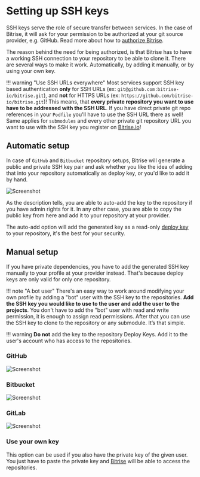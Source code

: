 # Setting up SSH keys

SSH keys serve the role of secure transfer between services. In the case of Bitrise, it will ask for your permission to be authorized at your git source provider, e.g. GitHub. Read more about how to [authorize Bitrise](https://github.com/OrganizationDummy/devcenter/tree/acf5f40e38b6dcf6fe62e839a4c04acb31fdebd2/adding-a-new-app/connecting-a-repository/README.md).

The reason behind the need for being authorized, is that Bitrise has to have a working SSH connection to your repository to be able to clone it. There are several ways to make it work. Automatically, by adding it manually, or by using your own key.

!!! warning "Use SSH URLs everywhere" Most services support SSH key based authentication **only** for SSH URLs \(ex: `git@github.com:bitrise-io/bitrise.git`\), and **not** for HTTPS URLs \(ex: `https://github.com/bitrise-io/bitrise.git`\)! This means, that **every private repository you want to use have to be addressed with the SSH URL**. If you have direct private git repo references in your `Podfile` you'll have to use the SSH URL there as well! Same applies for `submodules` and every other private git repository URL you want to use with the SSH key you register on [Bitrise.io](https://www.bitrise.io/)!

## Automatic setup

In case of `GitHub` and `Bitbucket` repository setups, Bitrise will generate a public and private SSH key pair and ask whether you like the idea of adding that into your repository automatically as deploy key, or you'd like to add it by hand.

![Screenshot](https://github.com/OrganizationDummy/devcenter/tree/acf5f40e38b6dcf6fe62e839a4c04acb31fdebd2/img/adding-a-new-app/bitrise_auto_add_ssh_key.png)

As the description tells, you are able to auto-add the key to the repository if you have admin rights for it. In any other case, you are able to copy the public key from here and add it to your repository at your provider.

The auto-add option will add the generated key as a read-only [deploy key](https://developer.github.com/guides/managing-deploy-keys/#deploy-keys) to your repository, it's the best for your security.

## Manual setup

If you have private dependencies, you have to add the generated SSH key manually to your profile at your provider instead. That's because deploy keys are only valid for only one repository.

!!! note "A bot user" There's an easy way to work around modifying your own profile by adding a \"bot\" user with the SSH key to the repositories. **Add the SSH key you would like to use to the user and add the user to the projects**. You don't have to add the \"bot\" user with read and write permission, it is enough to assign read permissions. After that you can use the SSH key to clone to the repository or any submodule. It’s that simple.

!!! warning **Do not** add the key to the repository Deploy Keys. Add it to the user's account who has access to the repositories.

### GitHub

![Screenshot](https://github.com/OrganizationDummy/devcenter/tree/acf5f40e38b6dcf6fe62e839a4c04acb31fdebd2/img/adding-a-new-app/ssh-github.png)

### Bitbucket

![Screenshot](https://github.com/OrganizationDummy/devcenter/tree/acf5f40e38b6dcf6fe62e839a4c04acb31fdebd2/img/adding-a-new-app/ssh-bitbucket.png)

### GitLab

![Screenshot](https://github.com/OrganizationDummy/devcenter/tree/acf5f40e38b6dcf6fe62e839a4c04acb31fdebd2/img/adding-a-new-app/ssh-gitlab.png)

### Use your own key

This option can be used if you also have the private key of the given user. You just have to paste the private key and [Bitrise](https://www.bitrise.io) will be able to access the repositories.

